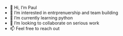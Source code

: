 - 👋 Hi, I’m Paul
- 👀 I’m interested in entrprenuership and team building
- 🌱 I’m currently learning python
- 💞️ I’m looking to collaborate on serious work
- 📫 Feel free to reach out 
